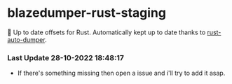 # blazedumper-rust-staging

🚀 Up to date offsets for Rust. Automatically kept up to date thanks to [rust-auto-dumper](https://github.com/Akandesh/rust-auto-dumper).


### Last Update 28-10-2022 18:48:17
- If there's something missing then open a issue and i'll try to add it asap.